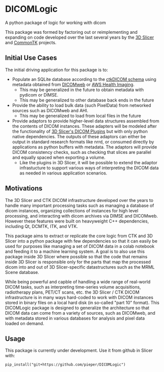 # DICOMLogic
A python package of logic for working with dicom

This package was formed by factoring out or reimplementing and expanding on
code developed over the last several years by the [3D Slicer](https://slicer.org)
and [CommonTK](https://commontk.org) projects.

## Initial Use Cases

The initial driving application for this package is to:
* Populate an SQLite database according to the [ctkDICOM schema](https://github.com/commontk/CTK/blob/master/Libs/DICOM/Core/Resources/dicom-schema.sql) using metadata obtained from [DICOMweb](https://www.dicomstandard.org/using/dicomweb) or [AWS Health Imaging](https://aws.amazon.com/healthimaging/).
  * This may be generalized in the future to obtain metadata with pydicom or DIMSE.
  * This may be generalized to other database back ends in the future
* Provide the ability to load bulk data (such PixelData) from networked sources such as DICOMweb and AHI.
  * This may be generalized to load from local files in the future
* Provide adaptors to provide higher-level data structures assembled from the contents of DICOM instances.  These adapters will be modeled after the functionality of [3D Slicer's DICOM Plugins](https://slicer.readthedocs.io/en/latest/user_guide/modules/dicom.html) but with only python native dependencies.  The outputs of these adaptors can either be output in standard research formats like nrrd, or consumed directly by applications as python buffers with metadata.  The adaptors will provide DICOM consistency checks, such as checking that slices are parallel and equally spaced when exporting a volume.
  * Like the plugins in 3D Slicer, it will be possible to extend the adaptor infrastucture to support various ways of interpreting the DICOM data as needed in various application scenarios.

## Motivations
The 3D Slicer and CTK DICOM infrastructure developed over the years to handle many important processing
tasks such as managing a database of dicom instances, organizing collections of instances
for high level processing, and interacting with dicom archives via DIMSE and DICOMweb.
However these features were built on heavyweight C++ dependencies, including Qt, DCMTK, ITK, and VTK.

This package aims to extract or replicate the core logic from CTK and 3D Slicer into a python package
with few dependencies so that it can easily be used for purposes like managing a set of DICOM data
in a colab notebook and feeding it to a machine learning system.  A goal is to also use this
package inside 3D Slicer where possible so that the code that remains inside 3D Slicer is responsible
only for the parts that map the processed dicom into and out of 3D Slicer-specific datastructures such
as the MRML Scene database.

While being powerful and capble of handling a wide range of real-world DICOM tasks, such
as interpreting time-series volume acquisitions, radiotherapy plans, PET/CT scans, etc. the
3D Slicer / CTK DICOM infrastructure is in many ways hard-coded to work with DICOM instances
stored in binary files on a local hard disk (in so-called "part 10" format).  This DICOMLogic
package is designed to generalize the architecture so that DICOM data can come from a variety
of sources, such as DICOMweb, and with metadata stored in various databases for analysis
and pixel data loaded on demand.

## Usage

This package is currently under development.  Use it from github in Slicer with:
```
pip_install("git+https://github.com/pieper/DICOMLogic")
```
